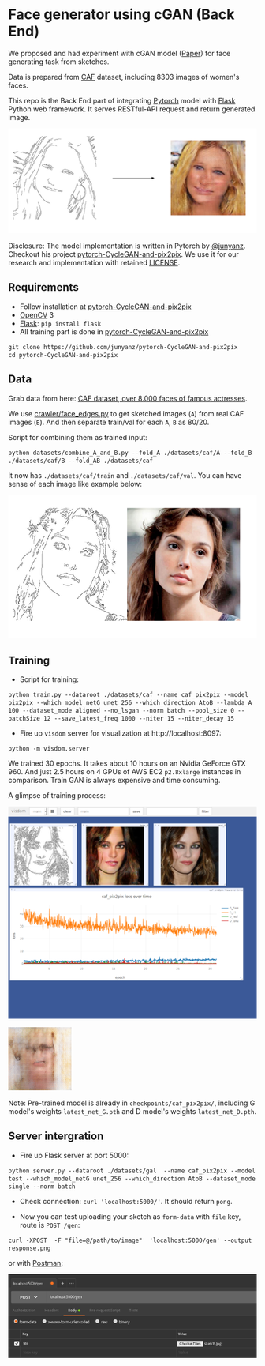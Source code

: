 # Face generator using cGAN (Back End)

We proposed and had experiment with cGAN model ([Paper](https://arxiv.org/abs/1611.07004)) for face generating task from sketches.

Data is prepared from [CAF](http://blog.bayo.vn/caf/) dataset, including 8303 images of women's faces.

This repo is the Back End part of integrating [Pytorch](http://pytorch.org/) model with [Flask](http://flask.pocoo.org/) Python web framework. It serves RESTful-API request and return generated image.

![overview](./demo/overview.png)

Disclosure: The model implementation is written in Pytorch by [@junyanz](https://github.com/junyanz). Checkout his project [pytorch-CycleGAN-and-pix2pix](https://github.com/junyanz/pytorch-CycleGAN-and-pix2pix). We use it for our research and implementation with retained [LICENSE](./LICENSE).


## Requirements

+ Follow installation at [pytorch-CycleGAN-and-pix2pix](https://github.com/junyanz/pytorch-CycleGAN-and-pix2pix)
+ [OpenCV](https://opencv.org/) 3
+ [Flask](http://flask.pocoo.org/): `pip install flask`
+ All training part is done in [pytorch-CycleGAN-and-pix2pix](https://github.com/junyanz/pytorch-CycleGAN-and-pix2pix)

```
git clone https://github.com/junyanz/pytorch-CycleGAN-and-pix2pix
cd pytorch-CycleGAN-and-pix2pix
```


## Data

Grab data from here: [CAF dataset, over 8.000 faces of famous actresses](http://blog.bayo.vn/caf/).

We use [crawler/face_edges.py](./crawler/face_edges.py) to get sketched images (`A`) from real CAF images (`B`).
And then separate train/val for each `A`, `B` as 80/20.

Script for combining them as trained input:

```
python datasets/combine_A_and_B.py --fold_A ./datasets/caf/A --fold_B ./datasets/caf/B --fold_AB ./datasets/caf
```

It now has `./datasets/caf/train` and `./datasets/caf/val`. You can have sense of each image like example below:

![input](./demo/input.png)


## Training

+ Script for training:

```
python train.py --dataroot ./datasets/caf --name caf_pix2pix --model pix2pix --which_model_netG unet_256 --which_direction AtoB --lambda_A 100 --dataset_mode aligned --no_lsgan --norm batch --pool_size 0 --batchSize 12 --save_latest_freq 1000 --niter 15 --niter_decay 15
```

+ Fire up `visdom` server for visualization at http://localhost:8097:

```
python -m visdom.server
```

We trained 30 epochs. It takes about 10 hours on an Nvidia GeForce GTX 960. And just 2.5 hours on 4 GPUs of AWS EC2 `p2.8xlarge` instances in comparison.
Train GAN is always expensive and time consuming.

A glimpse of training process:

![visdom](./demo/train.png)

![train](./demo/train.gif)


Note: Pre-trained model is already in `checkpoints/caf_pix2pix/`, including G model's weights `latest_net_G.pth`  and D model's weights `latest_net_D.pth`.


## Server intergration

+ Fire up Flask server at port 5000:

```
python server.py --dataroot ./datasets/gal  --name caf_pix2pix --model test --which_model_netG unet_256 --which_direction AtoB --dataset_mode single --norm batch
```

+ Check connection: `curl 'localhost:5000/'`. It should return `pong`.

+ Now you can test uploading your sketch as `form-data` with `file` key, route is `POST /gen`:

```
curl -XPOST  -F "file=@/path/to/image"  'localhost:5000/gen' --output response.png
```

or with [Postman](https://www.getpostman.com/):

![postman](./demo/postman.png)
